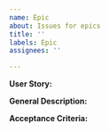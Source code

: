 ```yaml
---
name: Epic
about: Issues for epics
title: ''
labels: Epic
assignees: ''

---
```


**User Story:**

**General Description:**

**Acceptance Criteria:**
